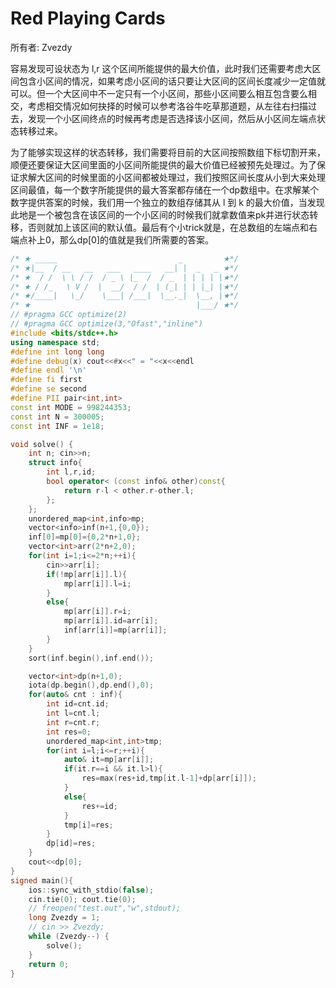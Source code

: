 # Red Playing Cards

所有者: Zvezdy

容易发现可设状态为 l,r 这个区间所能提供的最大价值，此时我们还需要考虑大区间包含小区间的情况，如果考虑小区间的话只要让大区间的区间长度减少一定值就可以。但一个大区间中不一定只有一个小区间，那些小区间要么相互包含要么相交，考虑相交情况如何抉择的时候可以参考洛谷牛吃草那道题，从左往右扫描过去，发现一个小区间终点的时候再考虑是否选择该小区间，然后从小区间左端点状态转移过来。

为了能够实现这样的状态转移，我们需要将目前的大区间按照数组下标切割开来，顺便还要保证大区间里面的小区间所能提供的最大价值已经被预先处理过。为了保证求解大区间的时候里面的小区间都被处理过，我们按照区间长度从小到大来处理区间最值，每一个数字所能提供的最大答案都存储在一个dp数组中。在求解某个数字提供答案的时候，我们用一个独立的数组存储其从 l 到 k 的最大价值，当发现此地是一个被包含在该区间的一个小区间的时候我们就拿数值来pk并进行状态转移，否则就加上该区间的默认值。最后有个小trick就是，在总数组的左端点和右端点补上0，那么dp[0]的值就是我们所需要的答案。

```cpp
/* ★ _____                           _         ★*/
/* ★|__  / __   __   ___   ____   __| |  _   _ ★*/
/* ★  / /  \ \ / /  / _ \ |_  /  / _  | | | | |★*/
/* ★ / /_   \ V /  |  __/  / /  | (_| | | |_| |★*/
/* ★/____|   \_/    \___| /___|  \__._|  \__, |★*/
/* ★                                     |___/ ★*/
// #pragma GCC optimize(2)
// #pragma GCC optimize(3,"Ofast","inline")
#include <bits/stdc++.h>
using namespace std;
#define int long long
#define debug(x) cout<<#x<<" = "<<x<<endl
#define endl '\n'
#define fi first
#define se second
#define PII pair<int,int>
const int MODE = 998244353;
const int N = 300005;
const int INF = 1e18;

void solve() {
    int n; cin>>n;
    struct info{
        int l,r,id;
        bool operator< (const info& other)const{
            return r-l < other.r-other.l;
        };
    };
    unordered_map<int,info>mp;
    vector<info>inf(n+1,{0,0});
    inf[0]=mp[0]={0,2*n+1,0};
    vector<int>arr(2*n+2,0);
    for(int i=1;i<=2*n;++i){
        cin>>arr[i];
        if(!mp[arr[i]].l){
            mp[arr[i]].l=i;
        }
        else{
            mp[arr[i]].r=i;
            mp[arr[i]].id=arr[i];
            inf[arr[i]]=mp[arr[i]];
        }
    }
    sort(inf.begin(),inf.end());

    vector<int>dp(n+1,0);
    iota(dp.begin(),dp.end(),0);
    for(auto& cnt : inf){
        int id=cnt.id;
        int l=cnt.l;
        int r=cnt.r;
        int res=0;
        unordered_map<int,int>tmp;
        for(int i=l;i<=r;++i){
            auto& it=mp[arr[i]];
            if(it.r==i && it.l>l){
                res=max(res+id,tmp[it.l-1]+dp[arr[i]]);
            }
            else{
                res+=id;
            }
            tmp[i]=res;
        }
        dp[id]=res;
    }
    cout<<dp[0];
}
signed main(){
    ios::sync_with_stdio(false);
    cin.tie(0); cout.tie(0);
    // freopen("test.out","w",stdout);
    long Zvezdy = 1;
    // cin >> Zvezdy;
    while (Zvezdy--) {
        solve();
    }
    return 0;
}

```